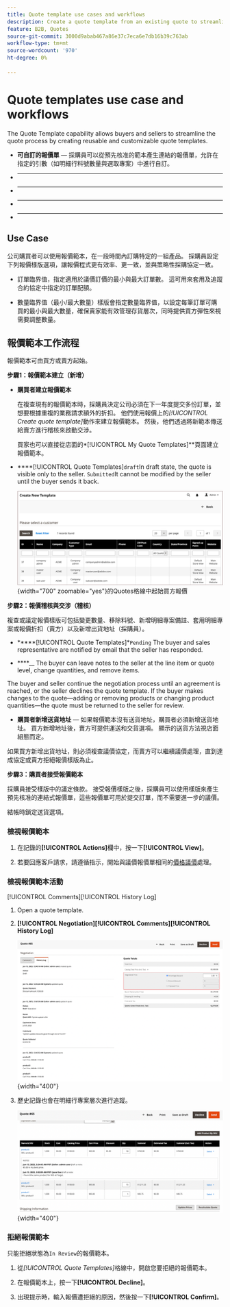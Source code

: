```yaml
---
title: Quote template use cases and workflows
description: Create a quote template from an existing quote to streamline quote negotiation for recurring orders.
feature: B2B, Quotes
source-git-commit: 3000d9abab467a86e37c7eca6e7db16b39c763ab
workflow-type: tm+mt
source-wordcount: '970'
ht-degree: 0%

---
```



# Quote templates use case and workflows

The Quote Template capability allows buyers and sellers to streamline the quote process by creating reusable and customizable quote templates.

- **可自訂的報價單** — 採購員可以從預先核准的範本產生連結的報價單，允許在指定的引數（如明細行料號數量與選取專案）中進行自訂。
- ****
- ****
- ****
- ****

## Use Case

公司購買者可以使用報價範本，在一段時間內訂購特定的一組產品。 採購員設定下列報價樣版選項，讓報價程式更有效率、更一致，並與策略性採購協定一致。

- 訂單臨界值，指定適用於議價訂價的最小與最大訂單數。 這可用來套用及追蹤合約協定中指定的訂單配額。

- 數量臨界值（最小/最大數量）樣版會指定數量臨界值，以設定每筆訂單可購買的最小與最大數量，確保賣家能有效管理存貨層次，同時提供買方彈性來視需要調整數量。

## 報價範本工作流程

報價範本可由買方或賣方起始。

**步驟1：報價範本建立（新增）**

- **購買者建立報價範本**

  在複查現有的報價範本時，採購員決定公司必須在下一年度提交多份訂單，並想要根據重複的業務請求額外的折扣。 他們使用報價上的&#x200B;*[!UICONTROL Create quote template]*&#x200B;動作來建立報價範本。 然後，他們透過將新範本傳送給賣方進行稽核來啟動交涉。

  買家也可以直接從店面的&#x200B;*[!UICONTROL My Quote Templates]**頁面建立報價範本。

- ****[!UICONTROL Quote Templates]`draft`In draft state, the quote is visible only to the seller. `Submitted`It cannot be modified by the seller until the buyer sends it back.

  ![賣家從Admin](./assets/quote-template-create-from-grid.png){width="700" zoomable="yes"}的Quotes格線中起始買方報價

**步驟2：報價稽核與交涉（稽核）**

複查或議定報價樣版可包括變更數量、移除料號、新增明細專案備註、套用明細專案或報價折扣（賣方）以及新增出貨地址（採購員）。

- *****[!UICONTROL Quote Templates]*`Pending`[](quote-price-negotiation.md) The buyer and sales representative are notified by email that the seller has responded.

- ****__ The buyer can leave notes to the seller at the line item or quote level, change quantities, and remove items.

The buyer and seller continue the negotiation process until an agreement is reached, or the seller declines the quote template. If the buyer makes changes to the quote—adding or removing products or changing product quantities—the quote must be returned to the seller for review.

- **購買者新增送貨地址** — 如果報價範本沒有送貨地址，購買者必須新增送貨地址。 買方新增地址後，賣方可提供運送和交貨選項。 顯示的送貨方法視店面組態而定。

如果買方新增出貨地址，則必須複查議價協定，而賣方可以繼續議價處理，直到達成協定或賣方拒絕報價樣版為止。

**步驟3：購買者接受報價範本**

採購員接受樣版中的議定條款。 接受報價樣版之後，採購員可以使用樣版來產生預先核准的連結式報價單，這些報價單可用於提交訂單，而不需要進一步的議價。

結帳時鎖定送貨選項。

### 檢視報價範本

1. 在記錄的&#x200B;**[!UICONTROL Actions]**&#x200B;欄中，按一下&#x200B;**[!UICONTROL View]**。

1. 若要回應客戶請求，請遵循指示，開始與議價報價單相同的[價格議價](quote-price-negotiation.md)處理。

### 檢視報價範本活動

[!UICONTROL Comments][!UICONTROL History Log]

1. Open a quote template.

1. **[!UICONTROL Negotiation]****[!UICONTROL Comments]****[!UICONTROL History Log]**

   ![檢視歷程記錄](./assets/quote-view-history.png){width="400"}

1. 歷史記錄也會在明細行專案層次進行追蹤。

   ![檢視條列專案歷史記錄](./assets/quote-view-line-item-history.png){width="400"}


### 拒絕報價範本

只能拒絕狀態為`In Review`的報價範本。

1. 從&#x200B;*[!UICONTROL Quote Templates]*&#x200B;格線中，開啟您要拒絕的報價範本。

1. 在報價範本上，按一下&#x200B;**[!UICONTROL Decline]**。

1. 出現提示時，輸入報價遭拒絕的原因，然後按一下&#x200B;**[!UICONTROL Confirm]**。
